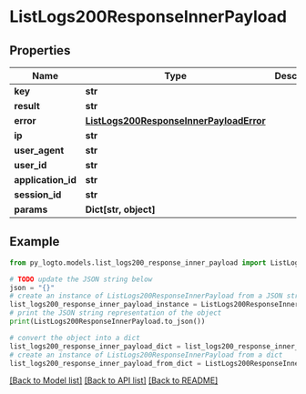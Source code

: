 # ListLogs200ResponseInnerPayload


## Properties

Name | Type | Description | Notes
------------ | ------------- | ------------- | -------------
**key** | **str** |  | 
**result** | **str** |  | 
**error** | [**ListLogs200ResponseInnerPayloadError**](ListLogs200ResponseInnerPayloadError.md) |  | [optional] 
**ip** | **str** |  | [optional] 
**user_agent** | **str** |  | [optional] 
**user_id** | **str** |  | [optional] 
**application_id** | **str** |  | [optional] 
**session_id** | **str** |  | [optional] 
**params** | **Dict[str, object]** |  | [optional] 

## Example

```python
from py_logto.models.list_logs200_response_inner_payload import ListLogs200ResponseInnerPayload

# TODO update the JSON string below
json = "{}"
# create an instance of ListLogs200ResponseInnerPayload from a JSON string
list_logs200_response_inner_payload_instance = ListLogs200ResponseInnerPayload.from_json(json)
# print the JSON string representation of the object
print(ListLogs200ResponseInnerPayload.to_json())

# convert the object into a dict
list_logs200_response_inner_payload_dict = list_logs200_response_inner_payload_instance.to_dict()
# create an instance of ListLogs200ResponseInnerPayload from a dict
list_logs200_response_inner_payload_from_dict = ListLogs200ResponseInnerPayload.from_dict(list_logs200_response_inner_payload_dict)
```
[[Back to Model list]](../README.md#documentation-for-models) [[Back to API list]](../README.md#documentation-for-api-endpoints) [[Back to README]](../README.md)


